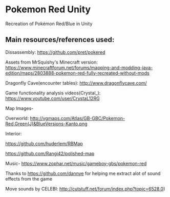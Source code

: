 # Pokemon Red Unity
Recreation of Pokémon Red/Blue in Unity

## Main resources/references used:

Dissassembly: https://github.com/pret/pokered

Assets from MrSquishy's Minecraft version: https://www.minecraftforum.net/forums/mapping-and-modding-java-edition/maps/2803888-pokemon-red-fully-recreated-without-mods

Dragonfly Cave(encounter tables): http://www.dragonflycave.com/

Game functionality analysis videos(Crystal_): https://www.youtube.com/user/CrystaL12RG

Map Images-

Overworld: http://vgmaps.com/Atlas/GB-GBC/Pokemon-Red,Green(J)&BlueVersions-Kanto.png

Interior: 

https://github.com/huderlem/RBMap

https://github.com/Rangi42/polished-map

Music-
https://www.zophar.net/music/gameboy-gbs/pokemon-red

Thanks to https://github.com/dannye for helping me extract alot of sound effects from the game

Move sounds by CELEBI: http://cutstuff.net/forum/index.php?topic=6528.0)


